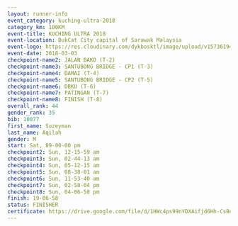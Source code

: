 ```yaml
--- 
layout: runner-info 
event_category: kuching-ultra-2018 
category_km: 100KM 
event-title: KUCHING ULTRA 2018 
event-location: BukCat City capital of Sarawak Malaysia 
event-logo: https://res.cloudinary.com/dykbosktl/image/upload/v1573619473/Logo/kuching-ultra-2018-logo_tlpvm5.png 
event-date: 2018-03-03 
checkpoint-name2: JALAN BAKO (T-2) 
checkpoint-name3: SANTUBONG BRIDGE - CP1 (T-3) 
checkpoint-name4: DAMAI (T-4) 
checkpoint-name5: SANTUBONG BRIDGE - CP2 (T-5) 
checkpoint-name6: DBKU (T-6) 
checkpoint-name7: PATINGAN (T-7) 
checkpoint-name8: FINISH (T-8) 
overall_rank: 44
gender_rank: 35
bib: 10077
first_name: Suzeyman
last_name: Aqilah
gender: M
start: Sat, 09-00-00 pm
checkpoint2: Sun, 12-15-59 am
checkpoint3: Sun, 02-44-13 am
checkpoint4: Sun, 05-12-15 am
checkpoint5: Sun, 08-38-01 am
checkpoint6: Sun, 11-53-40 am
checkpoint7: Sun, 02-58-04 pm
checkpoint8: Sun, 04-06-58 pm
finish: 19-06-58
status: FINISHER
certificate: https://drive.google.com/file/d/1HWc4ps99nYDXAifjd6Hh-CsBn2E--dcl/view?usp=sharing
--- 
```

